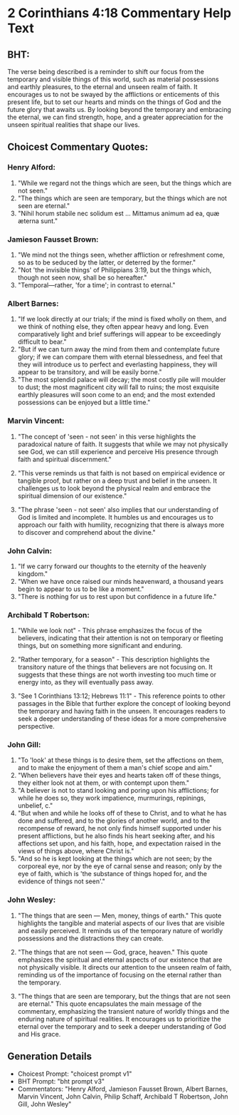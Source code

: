 # 2 Corinthians 4:18 Commentary Help Text

## BHT:
The verse being described is a reminder to shift our focus from the temporary and visible things of this world, such as material possessions and earthly pleasures, to the eternal and unseen realm of faith. It encourages us to not be swayed by the afflictions or enticements of this present life, but to set our hearts and minds on the things of God and the future glory that awaits us. By looking beyond the temporary and embracing the eternal, we can find strength, hope, and a greater appreciation for the unseen spiritual realities that shape our lives.

## Choicest Commentary Quotes:
### Henry Alford:
1. "While we regard not the things which are seen, but the things which are not seen." 
2. "The things which are seen are temporary, but the things which are not seen are eternal." 
3. "Nihil horum stabile nec solidum est … Mittamus animum ad ea, quæ æterna sunt."

### Jamieson Fausset Brown:
1. "We mind not the things seen, whether affliction or refreshment come, so as to be seduced by the latter, or deterred by the former." 
2. "Not 'the invisible things' of Philippians 3:19, but the things which, though not seen now, shall be so hereafter." 
3. "Temporal—rather, 'for a time'; in contrast to eternal."

### Albert Barnes:
1. "If we look directly at our trials; if the mind is fixed wholly on them, and we think of nothing else, they often appear heavy and long. Even comparatively light and brief sufferings will appear to be exceedingly difficult to bear."
2. "But if we can turn away the mind from them and contemplate future glory; if we can compare them with eternal blessedness, and feel that they will introduce us to perfect and everlasting happiness, they will appear to be transitory, and will be easily borne."
3. "The most splendid palace will decay; the most costly pile will moulder to dust; the most magnificent city will fall to ruins; the most exquisite earthly pleasures will soon come to an end; and the most extended possessions can be enjoyed but a little time."

### Marvin Vincent:
1. "The concept of 'seen - not seen' in this verse highlights the paradoxical nature of faith. It suggests that while we may not physically see God, we can still experience and perceive His presence through faith and spiritual discernment."

2. "This verse reminds us that faith is not based on empirical evidence or tangible proof, but rather on a deep trust and belief in the unseen. It challenges us to look beyond the physical realm and embrace the spiritual dimension of our existence."

3. "The phrase 'seen - not seen' also implies that our understanding of God is limited and incomplete. It humbles us and encourages us to approach our faith with humility, recognizing that there is always more to discover and comprehend about the divine."

### John Calvin:
1. "If we carry forward our thoughts to the eternity of the heavenly kingdom."
2. "When we have once raised our minds heavenward, a thousand years begin to appear to us to be like a moment."
3. "There is nothing for us to rest upon but confidence in a future life."

### Archibald T Robertson:
1. "While we look not" - This phrase emphasizes the focus of the believers, indicating that their attention is not on temporary or fleeting things, but on something more significant and enduring.

2. "Rather temporary, for a season" - This description highlights the transitory nature of the things that believers are not focusing on. It suggests that these things are not worth investing too much time or energy into, as they will eventually pass away.

3. "See 1 Corinthians 13:12; Hebrews 11:1" - This reference points to other passages in the Bible that further explore the concept of looking beyond the temporary and having faith in the unseen. It encourages readers to seek a deeper understanding of these ideas for a more comprehensive perspective.

### John Gill:
1. "To 'look' at these things is to desire them, set the affections on them, and to make the enjoyment of them a man's chief scope and aim."
2. "When believers have their eyes and hearts taken off of these things, they either look not at them, or with contempt upon them."
3. "A believer is not to stand looking and poring upon his afflictions; for while he does so, they work impatience, murmurings, repinings, unbelief, c."
4. "But when and while he looks off of these to Christ, and to what he has done and suffered, and to the glories of another world, and to the recompense of reward, he not only finds himself supported under his present afflictions, but he also finds his heart seeking after, and his affections set upon, and his faith, hope, and expectation raised in the views of things above, where Christ is."
5. "And so he is kept looking at the things which are not seen; by the corporeal eye, nor by the eye of carnal sense and reason; only by the eye of faith, which is 'the substance of things hoped for, and the evidence of things not seen'."

### John Wesley:
1. "The things that are seen — Men, money, things of earth." This quote highlights the tangible and material aspects of our lives that are visible and easily perceived. It reminds us of the temporary nature of worldly possessions and the distractions they can create.

2. "The things that are not seen — God, grace, heaven." This quote emphasizes the spiritual and eternal aspects of our existence that are not physically visible. It directs our attention to the unseen realm of faith, reminding us of the importance of focusing on the eternal rather than the temporary.

3. "The things that are seen are temporary, but the things that are not seen are eternal." This quote encapsulates the main message of the commentary, emphasizing the transient nature of worldly things and the enduring nature of spiritual realities. It encourages us to prioritize the eternal over the temporary and to seek a deeper understanding of God and His grace.


## Generation Details
- Choicest Prompt: "choicest prompt v1"
- BHT Prompt: "bht prompt v3"
- Commentators: "Henry Alford, Jamieson Fausset Brown, Albert Barnes, Marvin Vincent, John Calvin, Philip Schaff, Archibald T Robertson, John Gill, John Wesley"
